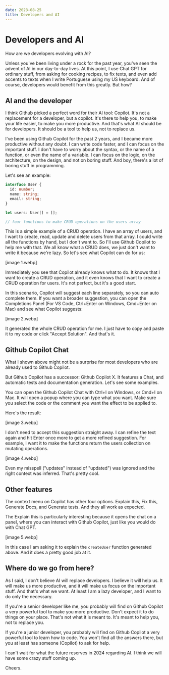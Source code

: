 ```yaml
---
date: 2023-08-25
title: Developers and AI
---
```


# Developers and AI
How are we developers evolving with AI?

Unless you've been living under a rock for the past year, you've seen the advent of AI in our day-to-day lives. At this point, I use Chat GPT for ordinary stuff, from asking for cooking recipes, to fix texts, and even add accents to texts when I write Portuguese using my US keyboard. And of course, developers would benefit from this greatly. But how?

## AI and the developer

I think Github picked a perfect word for their AI tool: Copilot. It's not a replacement for a developer, but a copilot. It's there to help you, to make your life easier, to make you more productive. And that's what AI should be for developers. It should be a tool to help us, not to replace us.

I've been using Github Copilot for the past 2 years, and I became more productive without any doubt. I can write code faster, and I can focus on the important stuff. I don't have to worry about the syntax, or the name of a function, or even the name of a variable. I can focus on the logic, on the architecture, on the design, and not on boring stuff. And boy, there's a lot of boring stuff in programming.

Let's see an example:

```ts
interface User {
  id: number;
  name: string;
  email: string;
}

let users: User[] = [];

// four functions to make CRUD operations on the users array
```

This is a simple example of a CRUD operation. I have an array of users, and I want to create, read, update and delete users from that array. I could write all the functions by hand, but I don't want to. So I'll use Github Copilot to help me with that. We all know what a CRUD does, we just don't want to write it because we're lazy. So let's see what Copilot can do for us:

[image 1.webp]

Immediately you see that Copilot already knows what to do. It knows that I want to create a CRUD operation, and it even knows that I want to create a CRUD operation for users. It's not perfect, but it's a good start.

In this scenario, Copilot will suggest each line separately, so you can auto complete them. If you want a broader suggestion, you can open the Completions Panel (For VS Code, Ctrl+Enter on Windows, Cmd+Enter on Mac) and see what Copilot suggests:

[image 2.webp]

It generated the whole CRUD operation for me. I just have to copy and paste it to my code or click "Accept Solution". And that's it.

## Github Copilot Chat

What I shown above might not be a surprise for most developers who are already used to Github Copilot.

But Github Copilot has a successor: Github Copilot X. It features a Chat, and automatic tests and documentation generation. Let's see some examples.

You can open the Github Copilot Chat with Ctrl+I on Windows, or Cmd+I on Mac. It will open a popup where you can type what you want. Make sure you select the code or the comment you want the effect to be applied to.

Here's the result:

[image 3.webp]

I don't need to accept this suggestion straight away. I can refine the text again and hit Enter once more to get a more refined suggestion. For example, I want it to make the functions return the users collection on mutating operations.

[image 4.webp]

Even my misspell ("updates" instead of "updated") was ignored and the right context was inferred. That's pretty cool.

## Other features

The context menu on Copilot has other four options. Explain this, Fix this, Generate Docs, and Generate tests. And they all work as expected.

The Explain this is particularly interesting because it opens the chat on a panel, where you can interact with Github Copilot, just like you would do with Chat GPT.

[image 5.webp]

In this case I am asking it to explain the `createUser` function generated above. And it does a pretty good job at it.

## Where do we go from here?

As I said, I don't believe AI will replace developers. I believe it will help us. It will make us more productive, and it will make us focus on the important stuff. And that's what we want. At least I am a lazy developer, and I want to do only the necessary.

If you're a senior developer like me, you probably will find on Github Copilot a very powerful tool to make you more productive. Don't expect it to do things on your place. That's not what it is meant to. It's meant to help you, not to replace you.

If you're a junior developer, you probably will find on Github Copilot a very powerful tool to learn how to code. You won't find all the answers there, but you at least has someone (Copilot) to ask for help.

I can't wait for what the future reserves in 2024 regarding AI. I think we will have some crazy stuff coming up.

Cheers.
